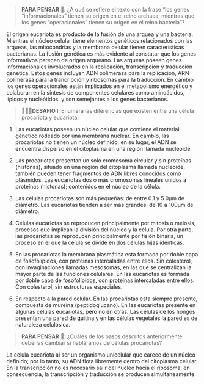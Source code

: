 >**PARA PENSAR** 🤔: ¿A qué se refiere el texto con la frase “los genes “informacionales” tienen su origen en el reino archaea, mientras que los genes “operacionales” tienen su origen en el reino bacteria”? 


El origen eucariota es producto de la fusión de una arquea y una bacteria. Mientras el núcleo celular tiene elementos genéticos relacionados con las arqueas, las mitocondrias y la membrana celular tienen características bacterianas. La fusión genética es más evidente al constatar que los genes informativos parecen de origen arqueano. Las arqueas poseen genes informacionales involucrados en la replicación, transcripción y traducción genetica. Estos genes incluyen ADN polimerasa para la replicación, ARN polimerasa para la trancripción y ribosomas para la traducción. En cambio los genes operacionales están implicados en el metabolismo energético y colaboran en la síntesis de componentes celulares como aminoácidos, lípidos y nucleótidos, y son semejantes a los genes bacterianos.

>🧗🏻‍♀️**DESAFIO I**: Enumerá las diferencias que existen entre una célula procariota y eucariota.
>

1. Las eucariotas poseen un núcleo celular que contiene el material génetico rodeado por una membrana nuclear. En cambio, las procariotas no tienen un núcleo definido; en su lugar, el ADN se encuentra disperso en el citoplasma en una región llamada nucleoide.

2. Las procariotas presentan un solo cromosoma circular y sin proteínas (histonas), situado en una región del citoplasma llamada nucleoide, también pueden tener fragmentos de ADN libres conocidos como plásmidos. Las eucariotas dos o más cromosomas lineales unidos a proteínas (histonas); contenidos en el núcleo de la célula.

3. Las células procariotas son más pequeñas: de entre 0.1 y 5.0µm de diámetro. Las eucariotas tienden a ser más grandes: de 10 a 100µm de diámetro.

4. Celulas eucariotas se reproducen principalmente por mitosis o meiosis, procesos que implican la división del núcleo y la célula. Por otra parte, las procariotas se reproducen principalmente por fisión binaria, un proceso en el que la célula se divide en dos células hijas idénticas.

5. En las procariotas la membrana plasmática esta formada por doble capa de fosofolípidos, con proteínas intercaladas entre ellos. Sin colesterol, con invaginaciones llamadas mesosomas, en las que se centralizan la mayor parte de las funciones celulares.
En las eucariotas es formada por doble capa de fosofolípidos, con proteínas intercaladas entre ellos. Con colesterol, sin estructuras especiales.

6. En respecto a la pared celular. En las procariotas esta siempre presente, compuesta de mureina (peptidoglucano). En las eucariotas presente en algunas células eucariotas, pero no en otras. Las células de los hongos presentan una pared de quitina y en las células vegetales la pared es de naturaleza celulósica.


>
>**PARA PENSAR** 🤔: ¿Cuáles de los pasos descritos anteriormente deberías cambiar si habláramos de células procariotas?  

La celula eucariota al ser un organismo unicelular que carece de un núcleo definido; por lo tanto, su ADN flota libremente dentro del citoplasma celular. En la transcripción no es necesario salir del nucleo haciá el ribosoma, en consecuencia, la transcripción y traducción se producen simultaneamente.
